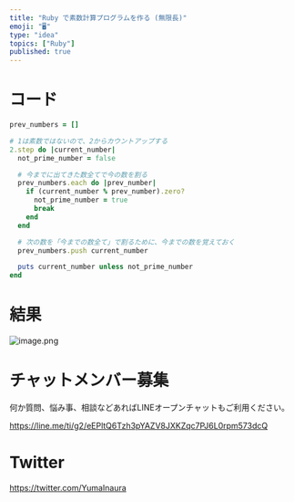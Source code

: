 ```yaml
---
title: "Ruby で素数計算プログラムを作る (無限長)"
emoji: "🖥"
type: "idea"
topics: ["Ruby"]
published: true
---
```


# コード

```rb
prev_numbers = []

# 1は素数ではないので、2からカウントアップする
2.step do |current_number|
  not_prime_number = false

  # 今までに出てきた数全てで今の数を割る
  prev_numbers.each do |prev_number|
    if (current_number % prev_number).zero?
      not_prime_number = true
      break
    end
  end

  # 次の数を「今までの数全て」で割るために、今までの数を覚えておく
  prev_numbers.push current_number

  puts current_number unless not_prime_number
end
```

# 結果

![image.png](https://qiita-image-store.s3.ap-northeast-1.amazonaws.com/0/89618/0b034452-ae67-d8f2-8fbf-977dba5e0034.png)




<!-- Update From Qiita API -->

# チャットメンバー募集


何か質問、悩み事、相談などあればLINEオープンチャットもご利用ください。

https://line.me/ti/g2/eEPltQ6Tzh3pYAZV8JXKZqc7PJ6L0rpm573dcQ





# Twitter


https://twitter.com/YumaInaura


<!-- Update From Qiita API -->


